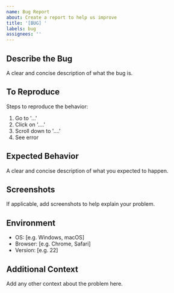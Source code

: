 ```yaml
---
name: Bug Report
about: Create a report to help us improve
title: '[BUG] '
labels: bug
assignees: ''
---
```


## Describe the Bug
A clear and concise description of what the bug is.

## To Reproduce
Steps to reproduce the behavior:
1. Go to '...'
2. Click on '....'
3. Scroll down to '....'
4. See error

## Expected Behavior
A clear and concise description of what you expected to happen.

## Screenshots
If applicable, add screenshots to help explain your problem.

## Environment
 - OS: [e.g. Windows, macOS]
 - Browser: [e.g. Chrome, Safari]
 - Version: [e.g. 22]

## Additional Context
Add any other context about the problem here.
